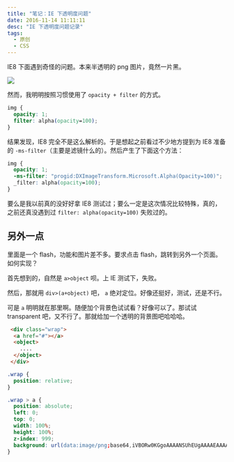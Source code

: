 ```yaml
---
title: "笔记：IE 下透明度问题"
date: 2016-11-14 11:11:11
desc: "IE 下透明度问题记录"
tags: 
  - 原创
  - CSS
---
```


IE8 下面遇到奇怪的问题。本来半透明的 png 图片，竟然一片黑。

![](https://p5.ssl.qhimg.com/t01685a11ad71082aa5.png)

然而，我明明按照习惯使用了 `opacity + filter` 的方式。

```css
img {
  opacity: 1;
  filter: alpha(opacity=100);
}
```

结果发现，IE8 完全不是这么解析的。于是想起之前看过不少地方提到为 IE8 准备的 `-ms-filter`（主要是滤镜什么的）。然后产生了下面这个方法：

```css
img {
  opacity: 1;
  -ms-filter: "progid:DXImageTransform.Microsoft.Alpha(Opacity=100)";
  _filter: alpha(opacity=100);
}
```

要么是我以前真的没好好拿 IE8 测试过；要么一定是这次情况比较特殊，真的，之前还真没遇到过 `filter: alpha(opacity=100)` 失败过的。


## 另外一点

里面是一个 flash，功能和图片差不多。要求点击 flash，跳转到另外一个页面。如何实现？

首先想到的，自然是 `a>object` 呗。上 IE 测试下，失败。

然后，那就用 `div>(a+object)` 吧， `a` 绝对定位。好像还挺好，测试，还是不行。

可是 `a` 明明就在那里啊。随便加个背景色试试看？好像可以了。那试试 transparent 吧，又不行了。那就给加一个透明的背景图吧哈哈哈。

```html
 <div class="wrap">
  <a href="#"></a>
  <object>
    ....
  </object>
 </div>
```

```css
.wrap {
  position: relative;
}

.wrap > a {
  position: absolute;
  left: 0;
  top: 0;
  width: 100%;
  height: 100%;
  z-index: 999;
  background: url(data:image/png;base64,iVBORw0KGgoAAAANSUhEUgAAAAEAAAABCAQAAAC1HAwCAAAAC0lEQVR42mNkYAAAAAYAAjCB0C8AAAAASUVORK5CYII=);
}
```

